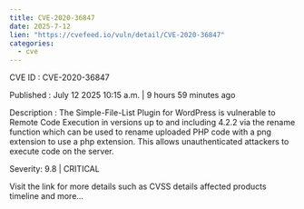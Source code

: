 ```yaml
--- 
title: CVE-2020-36847
date: 2025-7-12
lien: "https://cvefeed.io/vuln/detail/CVE-2020-36847"
categories:
  - cve
---
```


CVE ID : CVE-2020-36847

Published :  July 12
2025
10:15 a.m. | 9 hours
59 minutes ago

Description : The Simple-File-List Plugin for WordPress is vulnerable to Remote Code Execution in versions up to
and including
4.2.2 via the rename function which can be used to rename uploaded PHP code with a png extension to use a php extension. This allows unauthenticated attackers to execute code on the server.

Severity: 9.8 | CRITICAL

Visit the link for more details
such as CVSS details
affected products
timeline
and more...
